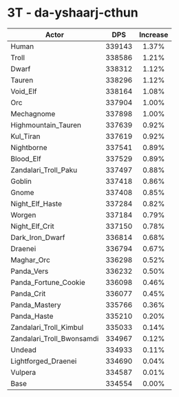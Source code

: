 # 3T - da-yshaarj-cthun
| Actor | DPS | Increase |
|---|:---:|:---:|
|Human|339143|1.37%|
|Troll|338586|1.21%|
|Dwarf|338312|1.12%|
|Tauren|338296|1.12%|
|Void_Elf|338164|1.08%|
|Orc|337904|1.00%|
|Mechagnome|337898|1.00%|
|Highmountain_Tauren|337639|0.92%|
|Kul_Tiran|337619|0.92%|
|Nightborne|337541|0.89%|
|Blood_Elf|337529|0.89%|
|Zandalari_Troll_Paku|337497|0.88%|
|Goblin|337418|0.86%|
|Gnome|337408|0.85%|
|Night_Elf_Haste|337284|0.82%|
|Worgen|337184|0.79%|
|Night_Elf_Crit|337150|0.78%|
|Dark_Iron_Dwarf|336814|0.68%|
|Draenei|336794|0.67%|
|Maghar_Orc|336298|0.52%|
|Panda_Vers|336232|0.50%|
|Panda_Fortune_Cookie|336098|0.46%|
|Panda_Crit|336077|0.45%|
|Panda_Mastery|335766|0.36%|
|Panda_Haste|335210|0.20%|
|Zandalari_Troll_Kimbul|335033|0.14%|
|Zandalari_Troll_Bwonsamdi|334967|0.12%|
|Undead|334933|0.11%|
|Lightforged_Draenei|334690|0.04%|
|Vulpera|334587|0.01%|
|Base|334554|0.00%|
